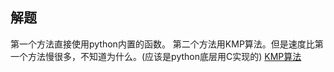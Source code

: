 ## 解题
第一个方法直接使用python内置的函数。
第二个方法用KMP算法。但是速度比第一个方法慢很多，不知道为什么。(应该是python底层用C实现的)
[KMP算法](https://www.cnblogs.com/yjiyjige/p/3263858.html)